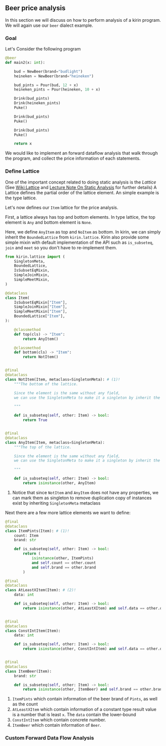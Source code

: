 ## Beer price analysis

In this section we will discuss on how to perform analysis of a kirin program. We will again use our `beer` dialect example.

### Goal

Let's Consider the following program
```python
@beer
def main2(x: int):

    bud = NewBeer(brand="budlight")
    heineken = NewBeer(brand="heineken")

    bud_pints = Pour(bud, 12 + x)
    heineken_pints = Pour(heineken, 10 + x)

    Drink(bud_pints)
    Drink(heineken_pints)
    Puke()

    Drink(bud_pints)
    Puke()

    Drink(bud_pints)
    Puke()

    return x
```

We would like to implement an forward dataflow analysis that walk through the program, and collect the price information of each statements.

### Define Lattice
One of the important concept related to doing static analysis is the *Lattice* (See [Wiki:Lattice](https://en.wikipedia.org/wiki/Lattice_(order)) and [Lecture Note On Static Analysis](https://studwww.itu.dk/~brabrand/static.pdf) for further details)
A Lattice defines the partial order of the lattice element. An simple example is the type lattice.

Let's now defines our `Item` lattice for the price analysis.

First, a lattice always has top and bottom elements. In type lattice, the top element is `Any` and bottom element is `None`.


Here, we define `AnyItem` as top and `NoItem` as bottom. In kirin, we can simply inherit the `BoundedLattice` from `kirin.lattice`. Kirin also provide some simple mixin with default implementation of the API such as `is_subseteq`, `join` and `meet` so you don't have to re-implement them.

```python
from kirin.lattice import (
    SingletonMeta,
    BoundedLattice,
    IsSubsetEqMixin,
    SimpleJoinMixin,
    SimpleMeetMixin,
)

@dataclass
class Item(
    IsSubsetEqMixin["Item"],
    SimpleJoinMixin["Item"],
    SimpleMeetMixin["Item"],
    BoundedLattice["Item"],
):

    @classmethod
    def top(cls) -> "Item":
        return AnyItem()

    @classmethod
    def bottom(cls) -> "Item":
        return NotItem()


@final
@dataclass
class NotItem(Item, metaclass=SingletonMeta): # (1)!
    """The bottom of the lattice.

    Since the element is the same without any field,
    we can use the SingletonMeta to make it a singleton by inherit the metaclass

    """

    def is_subseteq(self, other: Item) -> bool:
        return True


@final
@dataclass
class AnyItem(Item, metaclass=SingletonMeta):
    """The top of the lattice.

    Since the element is the same without any field,
    we can use the SingletonMeta to make it a singleton by inherit the metaclass

    """

    def is_subseteq(self, other: Item) -> bool:
        return isinstance(other, AnyItem)

```

1. Notice that since `NotItem` and `AnyItem` does not have any properties, we can mark them as singleton to remove duplication copy of instances exist by inheriting `SingletonMeta` metaclass

Next there are a few more lattice elements we want to define:

```python
@final
@dataclass
class ItemPints(Item): # (1)!
    count: Item
    brand: str

    def is_subseteq(self, other: Item) -> bool:
        return (
            isinstance(other, ItemPints)
            and self.count == other.count
            and self.brand == other.brand
        )

@final
@dataclass
class AtLeastXItem(Item): # (2)!
    data: int

    def is_subseteq(self, other: Item) -> bool:
        return isinstance(other, AtLeastXItem) and self.data == other.data


@final
@dataclass
class ConstIntItem(Item):
    data: int

    def is_subseteq(self, other: Item) -> bool:
        return isinstance(other, ConstIntItem) and self.data == other.data


@final
@dataclass
class ItemBeer(Item):
    brand: str

    def is_subseteq(self, other: Item) -> bool:
        return isinstance(other, ItemBeer) and self.brand == other.brand


```

1. `ItemPints` which contain information of the beer brand of `Pints`, as well as the count
2. `AtLeastXItem` which contain information of a constant type result value is a number that is least `x`. The `data` contain the lower-bound
3. `ConstIntItem` which contain concrete number.
4. `ItemBeer` which contain information of `Beer`.


### Custom Forward Data Flow Analysis
